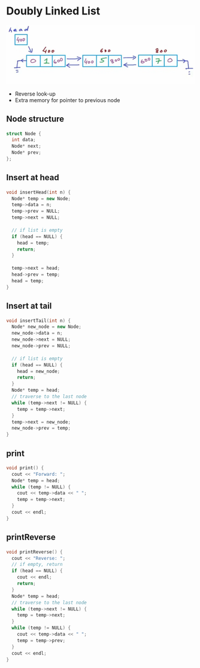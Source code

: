 # Doubly Linked List
![](img/2022-09-14_10-51.png)
+ Reverse look-up
+ Extra memory for pointer to previous node

## Node structure
```c++
struct Node {
  int data;
  Node* next;
  Node* prev;
};
```
## Insert at head
```c++
void insertHead(int n) {
  Node* temp = new Node;
  temp->data = n;
  temp->prev = NULL;
  temp->next = NULL;

  // if list is empty
  if (head == NULL) {
    head = temp;
    return;
  }

  temp->next = head;
  head->prev = temp;
  head = temp;
}
```
## Insert at tail
```c++
void insertTail(int n) {
  Node* new_node = new Node;
  new_node->data = n;
  new_node->next = NULL;
  new_node->prev = NULL;

  // if list is empty
  if (head == NULL) {
    head = new_node;
    return;
  }
  Node* temp = head;
  // traverse to the last node
  while (temp->next != NULL) {
    temp = temp->next;
  }
  temp->next = new_node;
  new_node->prev = temp;
}
```
## print
```c++
void print() {
  cout << "Forward: ";
  Node* temp = head;
  while (temp != NULL) {
    cout << temp->data << " ";
    temp = temp->next;
  }
  cout << endl;
}
```
## printReverse
```c++
void printReverse() {
  cout << "Reverse: ";
  // if empty, return
  if (head == NULL) {
    cout << endl;
    return;
  }
  Node* temp = head;
  // traverse to the last node
  while (temp->next != NULL) {
    temp = temp->next;
  }
  while (temp != NULL) {
    cout << temp->data << " ";
    temp = temp->prev;
  }
  cout << endl;
}
```